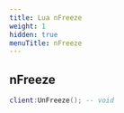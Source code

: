 ```yaml
---
title: Lua nFreeze
weight: 1
hidden: true
menuTitle: nFreeze
---
```

## nFreeze
```lua
client:UnFreeze(); -- void
```